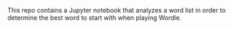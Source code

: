 This repo contains a Jupyter notebook that analyzes a word list in order to determine the best word to start with when playing Wordle.